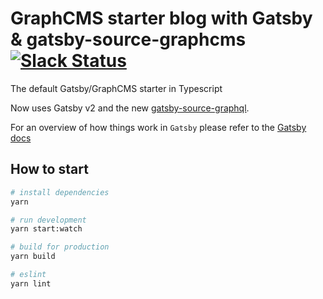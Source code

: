 # GraphCMS starter blog with Gatsby & gatsby-source-graphcms [![Slack Status](https://slack.graphcms.com/badge.svg)](https://slack.graphcms.com)

The default Gatsby/GraphCMS starter in Typescript

Now uses Gatsby v2 and the new [gatsby-source-graphql](https://www.gatsbyjs.org/packages/gatsby-source-graphql/).

For an overview of how things work in `Gatsby` please refer to the [Gatsby docs](https://www.gatsbyjs.org/docs/)

## How to start

```bash
# install dependencies
yarn

# run development
yarn start:watch

# build for production
yarn build

# eslint
yarn lint
```
